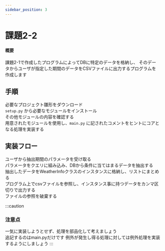 ```yaml
---
sidebar_position: 3
---
```


# 課題2-2

#### 概要
課題2-1で作成したプログラムによってDBに特定のデータを格納し、
そのデータからユーザが指定した期間のデータをCSVファイルに出力するプログラムを作成します

## 手順

必要なプロジェクト雛形をダウンロード  
`setup.py` から必要なモジュールをインストール  
その他モジュールの内容を確認する  
用意されたモジュールを使用し、`main.py` に記されたコメントをヒントにコアとなる処理を実装する  

## 実装フロー

ユーザから抽出期間のパラメータを受け取る  
パラメータをクエリに組み込み、DBから条件に当てはまるデータを抽出する  
抽出したデータをWeatherInfoクラスのインスタンスに格納し、リストにまとめる  
プログラム上でcsvファイルを参照し、インスタンス事に持つデータをカンマ区切りで出力する  
ファイルの参照を破棄する

:::caution
### 注意点
一気に実装しようとせず、処理を部品化して考えましょう  
追記するのはmain.pyだけです
例外が発生し得る処理に対しては例外処理を実装するようにしましょう
:::




